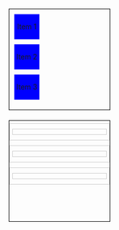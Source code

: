 <!DOCTYPE html>
<html lang="en">
<head>
<meta charset="UTF-8">
<meta name="viewport" content="width=device-width, initial-scale=1.0">
<title>Drag and Drop</title>
<link rel="stylesheet" href="https://code.jquery.com/ui/1.12.1/themes/base/jquery-ui.css">
<style>
    #sourceDiv, #targetDiv {
        width: 200px;
        min-height: 200px;
        border: 1px solid black;
        margin: 20px auto;
        overflow: auto; /* Mobil cihazlarda kaydırma desteği için ekledik */
    }
    .draggableItem {
        width: 50px;
        height: 50px;
        background-color: blue;
        margin: 10px;
        cursor: move;
        text-align: center;
        line-height: 50px;
        transition: background-color 0.3s ease;
    }
    .draggableItem.ui-draggable-dragging {
        background-color: lightgray; /* Sürükleme sırasında rengi değiştir */
    }
    #targetDiv span {
        display: inline-block;
        width: 100%;
        margin: 5px 0;
        border: 1px solid #ccc;
        padding: 5px;
        box-sizing: border-box;
    }
    .draggableItem.ui-draggable-disabled {
        opacity: 0.5; /* Pasif hale geldiğinde opaklık ayarla */
        cursor: move; /* Mobil cihazlarda da sürükleme özelliğini etkinleştir */
    }
    .undoButton {
        display: none; /* Başlangıçta geri alma butonlarını gizle */
    }
	.target.hover {
		background-color: #ccffcc; /* Çok açık yeşil */
	}
	.target.filled {
		background-color: #d9f5d9; /* Daha koyu yeşil */
	}
</style>
</head>
<body>

<div id="sourceDiv">
    <div class="draggableItem" id="1">Item 1</div>
    <div class="draggableItem" id="2">Item 2</div>
    <div class="draggableItem" id="3">Item 3</div>
</div>

<div id="targetDiv">
    <span class="target" id="input1"><span class="area" ></span><button class="undoButton" data-id="" style="display:none">Geri Al</button></span>
    <span class="target" id="input2"><span class="area" ></span><button class="undoButton" data-id="" style="display:none">Geri Al</button></span>
    <span class="target" id="input3"><span class="area" ></span><button class="undoButton" data-id="" style="display:none">Geri Al</button></span>
</div>

<script src="https://code.jquery.com/jquery-3.6.3.min.js"></script>
<script src="https://code.jquery.com/ui/1.12.1/jquery-ui.js"></script>
<script>
$(document).ready(function() {
	init();
	
    var prevDropTargets = {}; // Önceki bırakma hedeflerini saklamak için nesne
    
    // Sürükleyici işlemi başlat
    $(".draggableItem").draggable({
        revert: function(valid) {
            // Eğer öğe geçerli bir bırakma hedefine düşmediyse geri al
            return !valid || !valid.target;
        },
        helper: "clone" // Sürüklenen öğenin bir kopyasını oluştur
    });
    
    // Bırakma işlemi için hedef alanı belirle
    $(".target").droppable({
		over: function(event, ui) {
			$(this).addClass("hover"); // Hedef alanın üzerine gelindiğinde stil ekleyin
		},
		out: function(event, ui) {
			$(this).removeClass("hover"); // Hedef alanın dışına çıkıldığında stil kaldırın
		},
        drop: function(event, ui) {
			$(this).removeClass("hover");
			
			// Hedef alanı dolu hale getirin ve stil ekleyin
			$(this).addClass("filled");
		
            // Sürüklenen elemanın değerini al
            var value = ui.draggable.text();
			
            // Bırakma hedefini sakla
            var targetId = $(this).attr("id");
			
			// daha önce değer varsa
			if($("#"+targetId + " > .area").text()!="") {
				var dataId = $("#"+targetId + " > .undoButton").attr("data-id");
				$("#"+targetId + " > .area").text("");
				$("#sourceDiv > #" + dataId).draggable("enable");
				$("#"+targetId + " > .undoButton").attr("data-id", "");
				$("#"+targetId + " > .undoButton").hide();
			}
			
			
			// Sadece bırakılan span alanına değeri yerleştir
			$("#"+targetId + " > .area").text(value);
		
			// Sürüklenen elemanı pasif hale getir
			ui.draggable.draggable("disable");
		
			prevDropTargets[targetId] = this;
			$("#"+targetId + " > .undoButton").show();
			$("#"+targetId + " > .undoButton").attr("data-id", ui.draggable.attr("id"));
			
        }
    });
   
    // Geri alma butonu işlevselliği
    $(".undoButton").click(function() {
        var targetId = $(this).attr("data-id");
        var parent = $(this).parent().attr("id");
        // var prevDropTarget = prevDropTargets[targetId];
        if (targetId) {
            // Hedef alanını temizle ve sürüklenen elemanı aktifleştir
            // $(prevDropTarget).empty();
            // prevDropTargets[targetId] = null;
			$("#"+parent + " > .area").text("");
			$("#sourceDiv > #" + targetId).draggable("enable");
			$(this).attr("data-id", "");
			$(this).hide();
			
			// Hedef alanı boş hale getirin ve stil kaldırın
			$("#" + parent).removeClass("filled");
        }
    });
});
function touchHandler(event) {
    var touch = event.changedTouches[0];

    var simulatedEvent = document.createEvent("MouseEvent");
        simulatedEvent.initMouseEvent({
        touchstart: "mousedown",
        touchmove: "mousemove",
        touchend: "mouseup"
    }[event.type], true, true, window, 1,
        touch.screenX, touch.screenY,
        touch.clientX, touch.clientY, false,
        false, false, false, 0, null);

    touch.target.dispatchEvent(simulatedEvent);
    // event.preventDefault();
}

function init() {
    document.addEventListener("touchstart", touchHandler, true);
    document.addEventListener("touchmove", touchHandler, true);
    document.addEventListener("touchend", touchHandler, true);
    document.addEventListener("touchcancel", touchHandler, true);
}
</script>

</body>
</html>
